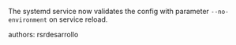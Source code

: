 The systemd service now validates the config with parameter `--no-environment` on service reload.

authors: rsrdesarrollo
